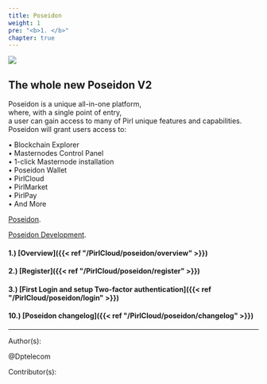 ```yaml
---
title: Poseidon
weight: 1
pre: "<b>1. </b>"
chapter: true
---
```

![](/images_headers/Poseidon.png)


## The whole new Poseidon V2


Poseidon is a unique all-in-one platform,  
where, with a single point of entry,  
a user can gain access to many of Pirl unique features and capabilities.  
Poseidon will grant users access to:  

• Blockchain Explorer  
• Masternodes Control Panel  
• 1-click Masternode installation  
• Poseidon Wallet   
• PirlCloud  
• PirlMarket  
• PirlPay   
• And More  


[Poseidon](https://poseidon.pirl.io "Poseidon").


[Poseidon Development](https://devexplorer.pirl.io/home "Poseidon Development").


#### 1.) [Overview]({{< ref "/PirlCloud/poseidon/overview" >}})
#### 2.) [Register]({{< ref "/PirlCloud/poseidon/register" >}})
#### 3.) [First Login and setup Two-factor authentication]({{< ref "/PirlCloud/poseidon/login" >}})


#### 10.) [Poseidon changelog]({{< ref "/PirlCloud/poseidon/changelog" >}})










---
Author(s):


@Dptelecom


Contributor(s):

